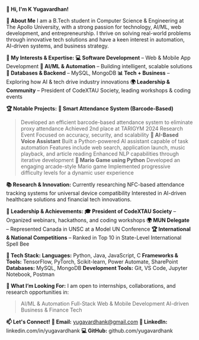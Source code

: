 **👋 Hi, I'm K Yugavardhan!**

**🚀 About Me**
    I am a B.Tech student in Computer Science & Engineering at The Apollo University, with a strong passion for technology, AI/ML, web development, and entrepreneurship. I thrive on solving real-world problems through innovative tech solutions and have a keen interest in automation, AI-driven systems, and business strategy.

**🎯 My Interests & Expertise:**
**💻 Software Development** – Web & Mobile App Development
**🤖 AI/ML & Automation** – Building intelligent, scalable solutions
**🔗 Databases & Backend** – MySQL, MongoDB
**📊 Tech + Business** – Exploring how AI & tech drive industry innovations
**🌍 Leadership & Community** – President of CodeXTAU Society, leading workshops & coding events

**🏆 Notable Projects:**
**🔹 Smart Attendance System (Barcode-Based)**
> Developed an efficient barcode-based attendance system to eliminate proxy attendance
> Achieved 2nd place at TARIGYM 2024 Research Event
> Focused on accuracy, security, and scalability
**🔹 AI-Based Voice Assistant**
> Built a Python-powered AI assistant capable of task automation
> Features include web search, application launch, music playback, and article reading
> Enhanced NLP capabilities through iterative development
**🔹 Mario Game using Python**
> Developed an engaging arcade-style Mario game
> Implemented progressive difficulty levels for a dynamic user experience

**📚 Research & Innovation:**
    Currently researching NFC-based attendance tracking systems for universal device compatibility
Interested in AI-driven healthcare solutions and financial tech innovations.

**🏅 Leadership & Achievements:**
**🎓 President of CodeXTAU Society** – Organized webinars, hackathons, and coding workshops
**🌍 MUN Delegate** – Represented Canada in UNSC at a Model UN Conference
**🏆 International & National Competitions** – Ranked in Top 10 in State-Level International Spell Bee

**🔧 Tech Stack:**
**Languages:** Python, Java, JavaScript, C
**Frameworks & Tools:** TensorFlow, PyTorch, Scikit-learn, Power Automate, SharePoint
**Databases:** MySQL, MongoDB
**Development Tools:** Git, VS Code, Jupyter Notebook, Postman

**📌 What I’m Looking For:**
I am open to internships, collaborations, and research opportunities in:
> AI/ML & Automation
> Full-Stack Web & Mobile Development
> AI-driven Business & Finance Tech

**📫 Let's Connect!**
**📩 Email:** yugavardhank@gmail.com
**🔗 LinkedIn:** linkedin.com/in/yugavardhank
**💻 GitHub:** github.com/yugavardhank
